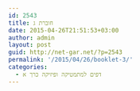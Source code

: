 ```yaml
---
id: 2543
title: חוברת ג
date: 2015-04-26T21:51:53+03:00
author: admin
layout: post
guid: http://net-gar.net/?p=2543
permalink: '/2015/04/26/booklet-3/'
categories:
  - דפים למתמטיקה ופיזיקה כרך א
---
```

